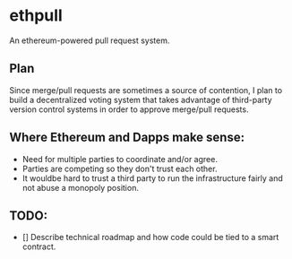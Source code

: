 # ethpull

An ethereum-powered pull request system.

## Plan

Since merge/pull requests are sometimes a source of contention, I plan to build a decentralized voting system that takes advantage of third-party version control systems in order to approve merge/pull requests.

## Where Ethereum and Dapps make sense: 
* Need for multiple parties to coordinate and/or agree.
* Parties are competing so they don't trust each other.
* It wouldbe hard to trust a third party to run the infrastructure fairly and not abuse a monopoly position.

## TODO:
- [] Describe technical roadmap and how code could be tied to a smart contract.
